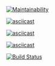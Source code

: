 [![Maintainability](https://api.codeclimate.com/v1/badges/f6b47e3df8bd11794560/maintainability)](https://codeclimate.com/github/fastNick/project-lvl2-s401/maintainability)


[![asciicast](https://asciinema.org/a/1YQxs1C1t4b1OSjju0bCzt8KC.svg)](https://asciinema.org/a/1YQxs1C1t4b1OSjju0bCzt8KC)

[![asciicast](https://asciinema.org/a/xZhKPaGdzhRWWuZZTAeTgffN1.svg)](https://asciinema.org/a/xZhKPaGdzhRWWuZZTAeTgffN1)

[![asciicast](https://asciinema.org/a/J8uX8DAbcv0HQcaDYl2TcjCga.svg)](https://asciinema.org/a/J8uX8DAbcv0HQcaDYl2TcjCga)

[![Build Status](https://travis-ci.org/fastNick/project-lvl2-s401.svg?branch=master)](https://travis-ci.org/fastNick/project-lvl2-s401)